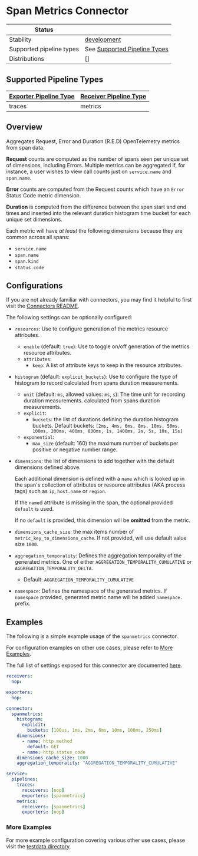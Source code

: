 # Span Metrics Connector

| Status                   |                                                           |
|------------------------- |---------------------------------------------------------- |
| Stability                | [development]                                             |
| Supported pipeline types | See [Supported Pipeline Types](#supported-pipeline-types) |
| Distributions            | []                                                        |

## Supported Pipeline Types

| [Exporter Pipeline Type] | [Receiver Pipeline Type] |
| ------------------------ | ------------------------ |
| traces                   | metrics                  |

## Overview

Aggregates Request, Error and Duration (R.E.D) OpenTelemetry metrics from span data.

**Request** counts are computed as the number of spans seen per unique set of
dimensions, including Errors. Multiple metrics can be aggregated if, for instance,
a user wishes to view call counts just on `service.name` and `span.name`.

**Error** counts are computed from the Request counts which have an `Error` Status Code metric dimension.

**Duration** is computed from the difference between the span start and end times and inserted into the
relevant duration histogram time bucket for each unique set dimensions.

Each metric will have _at least_ the following dimensions because they are common
across all spans:

- `service.name`
- `span.name`
- `span.kind`
- `status.code`

## Configurations

If you are not already familiar with connectors, you may find it helpful to first
visit the [Connectors README].

The following settings can be optionally configured:

- `resources`: Use to configure generation of the metrics resource attributes.
  - `enable` (default: `true`): Use to toggle on/off generation of the metrics resource attributes.
  - `attributes`:
    - `keep`: A list of attribute keys to keep in the resource attributes.
- `histogram` (default: `explicit_buckets`): Use to configure the type of histogram to record
  calculated from spans duration measurements.
  - `unit` (default: `ms`, allowed values: `ms`, `s`): The time unit for recording duration measurements.
  calculated from spans duration measurements.
  - `explicit`:
    - `buckets`: the list of durations defining the duration histogram buckets. Default
      buckets: `[2ms, 4ms, 6ms, 8ms, 10ms, 50ms, 100ms, 200ms, 400ms, 800ms, 1s, 1400ms, 2s, 5s, 10s, 15s]`
  - `exponential`:
    - `max_size` (default: 160) the maximum number of buckets per positive or negative number range.
- `dimensions`: the list of dimensions to add together with the default dimensions defined above.
  
  Each additional dimension is defined with a `name` which is looked up in the span's collection of attributes or
  resource attributes (AKA process tags) such as `ip`, `host.name` or `region`.
  
  If the `name`d attribute is missing in the span, the optional provided `default` is used.
  
  If no `default` is provided, this dimension will be **omitted** from the metric.
- `dimensions_cache_size`: the max items number of `metric_key_to_dimensions_cache`. If not provided, will
  use default value size `1000`.
- `aggregation_temporality`: Defines the aggregation temporality of the generated metrics. 
  One of either `AGGREGATION_TEMPORALITY_CUMULATIVE` or `AGGREGATION_TEMPORALITY_DELTA`.
  - Default: `AGGREGATION_TEMPORALITY_CUMULATIVE`
- `namespace`: Defines the namespace of the generated metrics. If `namespace` provided, generated metric name will be added `namespace.` prefix.

## Examples

The following is a simple example usage of the `spanmetrics` connector.

For configuration examples on other use cases, please refer to [More Examples](#more-examples).

The full list of settings exposed for this connector are documented [here](../../connector/spanmetricsconnector/config.go).

```yaml
receivers:
  nop:

exporters:
  nop:

connector:
  spanmetrics:
    histogram:
      explicit:
        buckets: [100us, 1ms, 2ms, 6ms, 10ms, 100ms, 250ms]
    dimensions:
      - name: http.method
        default: GET
      - name: http.status_code
    dimensions_cache_size: 1000
    aggregation_temporality: "AGGREGATION_TEMPORALITY_CUMULATIVE"     

service:
  pipelines:
    traces:
      receivers: [nop]
      exporters: [spanmetrics]
    metrics:
      receivers: [spanmetrics]
      exporters: [nop]
```

### More Examples

For more example configuration covering various other use cases, please visit the [testdata directory](../../connector/spanmetricsconnector/testdata).

[development]: https://github.com/open-telemetry/opentelemetry-collector#development
[Connectors README]:https://github.com/open-telemetry/opentelemetry-collector/blob/main/connector/README.md
[Exporter Pipeline Type]:https://github.com/open-telemetry/opentelemetry-collector/blob/main/connector/README.md#exporter-pipeline-type
[Receiver Pipeline Type]:https://github.com/open-telemetry/opentelemetry-collector/blob/main/connector/README.md#receiver-pipeline-type